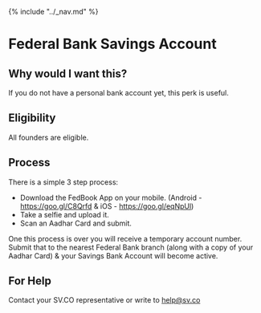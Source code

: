 {% include "../_nav.md" %}

# Federal Bank Savings Account

## Why would I want this?

If you do not have a personal bank account yet, this perk is useful.

## Eligibility

All founders are eligible.

## Process

There is a simple 3 step process:
* Download the FedBook App on your mobile. (Android - https://goo.gl/C8Qrfd & iOS - https://goo.gl/eqNpUl)
* Take a selfie and upload it.
* Scan an Aadhar Card and submit.

One this process is over you will receive a temporary account number. Submit that to the nearest Federal Bank branch (along with a copy of your Aadhar Card) & your Savings Bank Account will become active.

## For Help

Contact your SV.CO representative or write to help@sv.co

